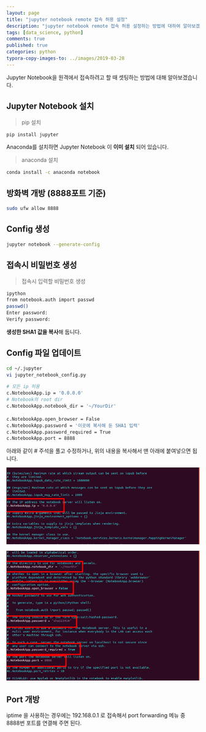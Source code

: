 ```yaml
---
layout: page
title: "jupyter notebook remote 접속 허용 설정"
description: "jupyter notebook remote 접속 허용 설정하는 방법에 대하여 알아보겠습니다"
tags: [data_science, python]
comments: true
published: true
categories: python
typora-copy-images-to: ../images/2019-03-28
---
```




Jupyter Notebook을 원격에서 접속하려고 할 때 셋팅하는 방법에 대해 알아보겠습니다.



## Jupyter Notebook 설치



> pip 설치

```bash
pip install jupyter
```



Anaconda를 설치하면 Jupyter Notebook 이 **이미 설치** 되어 있습니다.

> anaconda 설치

```bash
conda install -c anaconda notebook
```



## 방화벽 개방 (8888포트 기준)

```bash
sudo ufw allow 8888
```



## Config 생성

```bash
jupyter notebook --generate-config
```



## 접속시 비밀번호 생성

> 접속시 입력할 비밀번호 생성

```bash
ipython
from notebook.auth import passwd
passwd()
Enter password: 
Verify password: 
```

**생성한 SHA1 값을 복사**해 둡니다.



## Config 파일 업데이트

```bash
cd ~/.jupyter
vi jupyter_notebook_config.py
```



```bash
# 모든 ip 허용
c.NotebookApp.ip = '0.0.0.0'
# Notebook의 root dir
c.NotebookApp.notebook_dir = '~/YourDir'

c.NotebookApp.open_browser = False
c.NotebookApp.password = '이곳에 복사해 둔 SHA1 입력'
c.NotebookApp.password_required = True
c.NotebookApp.port = 8888
```



아래와 같이 # 주석을 풀고 수정하거나, 위의 내용을 복사해서 맨 아래에 붙여넣으면 됩니다.

![2019-03-22-007](../images/2019-03-28/2019-03-22-007.png)

![2019-03-22-008](../images/2019-03-28/2019-03-22-008.png)





## Port 개방

iptime 을 사용하는 경우에는 192.168.0.1 로 접속해서 port forwarding 메뉴 중 8888번 포트를 연결해 주면 된다.


